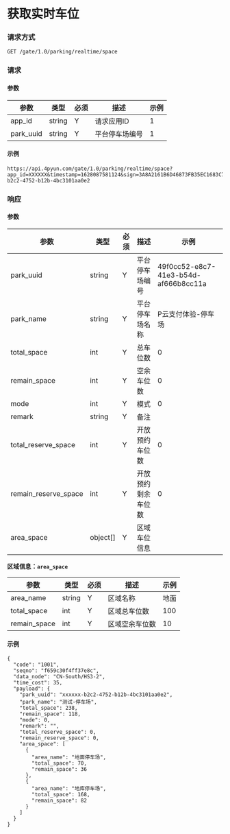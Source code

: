 # 获取实时车位

### 请求方式

    GET /gate/1.0/parking/realtime/space

### 请求

#### 参数

| 参数 | 类型 | 必须 | 描述 | 示例 |
|-|-|-|-|-|
| app_id | string | Y | 请求应用ID | 1 |
| park_uuid | string | Y | 平台停车场编号 | 1 |

#### 示例

```
https://api.4pyun.com/gate/1.0/parking/realtime/space?app_id=XXXXXX&timestamp=1628087581124&sign=3A8A2161B6D46873FB35EC1683C7B69A&park_uuid=631edbdb-b2c2-4752-b12b-4bc3101aa0e2
```

### 响应

#### 参数

| 参数 | 类型 | 必须 | 描述 | 示例 |
|-|-|-|-|-|
| park_uuid | string | Y | 平台停车场编号 | 49f0cc52-e8c7-41e3-b54d-af666b8cc11a |
| park_name | string | Y | 平台停车场名称 | P云支付体验-停车场 |
| total_space | int | Y | 总车位数 | 0 |
| remain_space | int | Y | 空余车位数 | 0 |
| mode | int | Y | 模式 | 0 |
| remark | string | Y | 备注 |  |
| total_reserve_space | int | Y | 开放预约车位数 | 0 |
| remain_reserve_space | int | Y | 开放预约剩余车位数 | 0 |
| area_space | object[] | Y | 区域车位信息 |  |

**区域信息：`area_space`**

| 参数 | 类型 | 必须 | 描述 | 示例 |
|-|-|-|-|-|
| area_name | string | Y | 区域名称 | 地面 |
| total_space | int | Y | 区域总车位数 | 100 |
| remain_space | int | Y | 区域空余车位数 | 10 |

#### 示例

```
{
  "code": "1001",
  "seqno": "f659c30f4ff37e8c",
  "data_node": "CN-South/HS3-2",
  "time_cost": 35,
  "payload": {
    "park_uuid": "xxxxxx-b2c2-4752-b12b-4bc3101aa0e2",
    "park_name": "测试-停车场",
    "total_space": 238,
    "remain_space": 118,
    "mode": 0,
    "remark": "",
    "total_reserve_space": 0,
    "remain_reserve_space": 0,
    "area_space": [
      {
        "area_name": "地面停车场",
        "total_space": 70,
        "remain_space": 36
      },
      {
        "area_name": "地库停车场",
        "total_space": 168,
        "remain_space": 82
      }
    ]
  }
}
```

